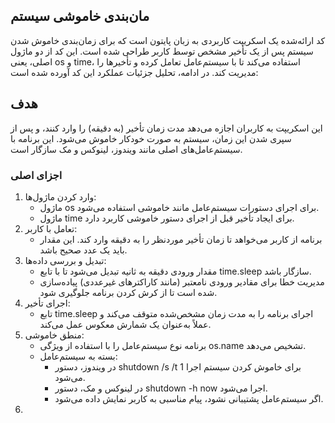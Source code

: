 ## مان‌بندی خاموشی سیستم
کد ارائه‌شده یک اسکریپت کاربردی به زبان پایتون است که برای زمان‌بندی خاموش شدن سیستم پس از یک تأخیر مشخص توسط کاربر طراحی شده است. این کد از دو ماژول اصلی، یعنی os و time، استفاده می‌کند تا با سیستم‌عامل تعامل کرده و تأخیرها را مدیریت کند. در ادامه، تحلیل جزئیات عملکرد این کد آورده شده است:
## هدف
این اسکریپت به کاربران اجازه می‌دهد مدت زمان تأخیر (به دقیقه) را وارد کنند، و پس از سپری شدن این زمان، سیستم به صورت خودکار خاموش می‌شود. این برنامه با سیستم‌عامل‌های اصلی مانند ویندوز، لینوکس و مک سازگار است.

### اجزای اصلی
1. وارد کردن ماژول‌ها:
   - ماژول os برای اجرای دستورات سیستم‌عامل مانند خاموشی استفاده می‌شود.
   - ماژول time برای ایجاد تأخیر قبل از اجرای دستور خاموشی کاربرد دارد.
2. تعامل با کاربر:
   - برنامه از کاربر می‌خواهد تا زمان تأخیر موردنظر را به دقیقه وارد کند. این مقدار باید یک عدد صحیح باشد.
3. تبدیل و بررسی داده‌ها:
   - مقدار ورودی دقیقه به ثانیه تبدیل می‌شود تا با تابع time.sleep سازگار باشد.
   - مدیریت خطا برای مقادیر ورودی نامعتبر (مانند کاراکترهای غیرعددی) پیاده‌سازی شده است تا از کرش کردن برنامه جلوگیری شود.
4. اجرای تأخیر:
   - تابع time.sleep اجرای برنامه را به مدت زمان مشخص‌شده متوقف می‌کند و عملاً به‌عنوان یک شمارش معکوس عمل می‌کند.
5. منطق خاموشی:
   - برنامه نوع سیستم‌عامل را با استفاده از ویژگی os.name تشخیص می‌دهد.
   - بسته به سیستم‌عامل:
        - در ویندوز، دستور shutdown /s /t 1 برای خاموش کردن سیستم اجرا می‌شود.
        - در لینوکس و مک، دستور shutdown -h now اجرا می‌شود.
        - اگر سیستم‌عامل پشتیبانی نشود، پیام مناسبی به کاربر نمایش داده می‌شود.
6. 

